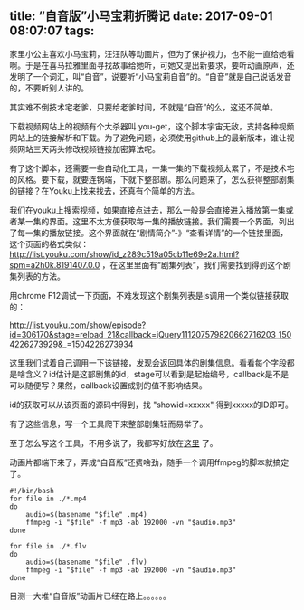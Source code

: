 title: “自音版”小马宝莉折腾记
date: 2017-09-01 08:07:07
tags:
---

家里小公主喜欢小马宝莉，汪汪队等动画片，但为了保护视力，也不能一直给她看啊。于是在喜马拉雅里面寻找故事给她听，可她又提出新要求，要听动画原声，还发明了一个词汇，叫“自音”，说要听“小马宝莉自音”的。“自音”就是自己说话发音的，不要听别人讲的。

其实难不倒技术宅老爹，只要给老爹时间，不就是“自音”的么，这还不简单。

下载视频网站上的视频有个大杀器叫 you-get，这个脚本宇宙无敌，支持各种视频网站上的链接解析和下载。为了避免问题，必须使用github上的最新版本，谁让视频网站三天两头修改视频链接加密算法呢。

有了这个脚本，还需要一些自动化工具，一集一集的下载视频太累了，不是技术宅的风格。要下载，就要连锅端，下就下整部剧。那么问题来了，怎么获得整部剧集的链接？在Youku上找来找去，还真有个简单的方法。

我们在youku上搜索视频，如果直接点进去，那么一般是会直接进入播放第一集或者某一集的界面。这里不太方便获取每一集的播放链接。我们需要一个界面，列出了每一集的播放链接。这个界面就在“剧情简介”-》“查看详情”的一个链接里面，这个页面的格式类似：  http://list.youku.com/show/id_z289c519a05cb11e69e2a.html?spm=a2h0k.8191407.0.0 ，在这里里面有“剧集列表”，我们需要找到得到这个剧集列表的方法。

用chrome F12调试一下页面，不难发现这个剧集列表是js调用一个类似链接获取的：

http://list.youku.com/show/episode?id=306170&stage=reload_21&callback=jQuery111207579820662716203_1504226273929&_=1504226273934

这里我们试着自己调用一下该链接，发现会返回具体的剧集信息。看看每个字段都是啥含义？id估计是这部剧集的id，stage可以看到是起始编号，callback是不是可以随便写？果然，callback设置成别的值不影响结果。

id的获取可以从该页面的源码中得到，找 "showid=xxxxx" 得到xxxxx的ID即可。

有了这些信息，写一个工具爬下来整部剧集轻而易举了。

至于怎么写这个工具，不用多说了，我都写好放在[这里](https://github.com/fire3/album-get) 了。

动画片都端下来了，弄成“自音版”还费啥劲，随手一个调用ffmpeg的脚本就搞定了。

```
#!/bin/bash
for file in ./*.mp4
do
    audio=$(basename "$file" .mp4)
    ffmpeg -i "$file" -f mp3 -ab 192000 -vn "$audio.mp3"
done
 
for file in ./*.flv
do
    audio=$(basename "$file" .flv)
    ffmpeg -i "$file" -f mp3 -ab 192000 -vn "$audio.mp3"
done
```

目测一大堆“自音版”动画片已经在路上。。。。。。

